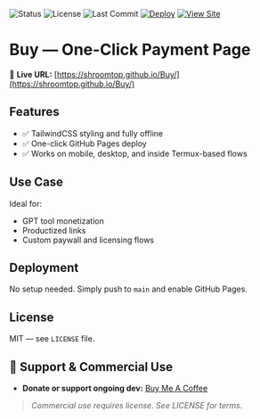 ![Status](https://img.shields.io/badge/status-production-brightgreen)
![License](https://img.shields.io/github/license/shroomtop/Buy)
![Last Commit](https://img.shields.io/github/last-commit/shroomtop/Buy)
[![Deploy](https://img.shields.io/github/actions/workflow/status/shroomtop/Buy/pages.yml?label=deploy&logo=github)](https://github.com/shroomtop/Buy/actions)
[![View Site](https://img.shields.io/badge/view-live-blue?logo=github)](https://shroomtop.github.io/Buy/)

# Buy — One-Click Payment Page


🔗 **Live URL:** [https://shroomtop.github.io/Buy/](https://shroomtop.github.io/Buy/)  

## Features

- ✅ TailwindCSS styling and fully offline
- ✅ One-click GitHub Pages deploy
- ✅ Works on mobile, desktop, and inside Termux-based flows

## Use Case

Ideal for:
- GPT tool monetization
- Productized links
- Custom paywall and licensing flows

## Deployment

No setup needed. Simply push to `main` and enable GitHub Pages.

## License

MIT — see `LICENSE` file.

<!-- SHROOMTOP420-MONETIZATION-BLOCK-START -->
## 🚀 Support & Commercial Use

- **Donate or support ongoing dev:** [Buy Me A Coffee](https://buymeacoffee.com/shroomtop420)

> *Commercial use requires license. See LICENSE for terms.*
<!-- SHROOMTOP420-MONETIZATION-BLOCK-END -->
